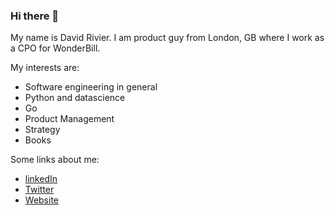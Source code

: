 ### Hi there 👋

My name is David Rivier. I am product guy from London, GB where I work as a CPO for WonderBill. 

My interests are:

* Software engineering in general 
* Python and datascience
* Go
* Product Management
* Strategy
* Books

Some links about me:

* [linkedIn](https://www.linkedin.com/in/davidrivier)
* [Twitter](https://www.twitter.com/davidrivier)
* [Website](https://www.davidrivier.com)


<!--
**davidrivier/davidrivier** is a ✨ _special_ ✨ repository because its `README.md` (this file) appears on your GitHub profile.

Here are some ideas to get you started:

- 🔭 I’m currently working on ...
- 🌱 I’m currently learning ...
- 👯 I’m looking to collaborate on ...
- 🤔 I’m looking for help with ...
- 💬 Ask me about ...
- 📫 How to reach me: ...
- 😄 Pronouns: ...
- ⚡ Fun fact: ...
-->
